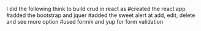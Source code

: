 I did the following think to build crud in react as
#created the react app 
#added the bootstrap and jquer
#added the sweet alert at add, edit, delete and see more option
#used formik and yup for form validation
